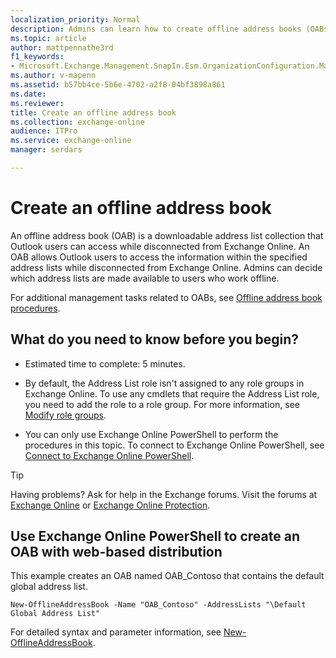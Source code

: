 ```yaml
---
localization_priority: Normal
description: Admins can learn how to create offline address books (OABs) in Exchange Online.
ms.topic: article
author: mattpennathe3rd
f1_keywords:
- Microsoft.Exchange.Management.SnapIn.Esm.OrganizationConfiguration.Mailbox.NewOabWizardForm.OabIntroductionWizardPage
ms.author: v-mapenn
ms.assetid: b57bb4ce-5b6e-4702-a2f8-04bf3898a861
ms.date: 
ms.reviewer: 
title: Create an offline address book
ms.collection: exchange-online
audience: ITPro
ms.service: exchange-online
manager: serdars

---
```


# Create an offline address book

An offline address book (OAB) is a downloadable address list collection that Outlook users can access while disconnected from Exchange Online. An OAB allows Outlook users to access the information within the specified address lists while disconnected from Exchange Online. Admins can decide which address lists are made available to users who work offline.

For additional management tasks related to OABs, see [Offline address book procedures](offline-address-book-procedures.md).

## What do you need to know before you begin?

- Estimated time to complete: 5 minutes.

- By default, the Address List role isn't assigned to any role groups in Exchange Online. To use any cmdlets that require the Address List role, you need to add the role to a role group. For more information, see [Modify role groups](../../permissions-exo/role-groups.md#modify-role-groups).

- You can only use Exchange Online PowerShell to perform the procedures in this topic. To connect to Exchange Online PowerShell, see [Connect to Exchange Online PowerShell](https://docs.microsoft.com/powershell/exchange/exchange-online/connect-to-exchange-online-powershell/connect-to-exchange-online-powershell).

> [!TIP]
> Having problems? Ask for help in the Exchange forums. Visit the forums at [Exchange Online](https://go.microsoft.com/fwlink/p/?linkId=267542) or [Exchange Online Protection](https://go.microsoft.com/fwlink/p/?linkId=285351).

## Use Exchange Online PowerShell to create an OAB with web-based distribution

This example creates an OAB named OAB_Contoso that contains the default global address list.

```
New-OfflineAddressBook -Name "OAB_Contoso" -AddressLists "\Default Global Address List"
```

For detailed syntax and parameter information, see [New-OfflineAddressBook](https://technet.microsoft.com/library/8b9a3931-90c3-4b36-9dcb-5e2e65cd7e5e.aspx).
